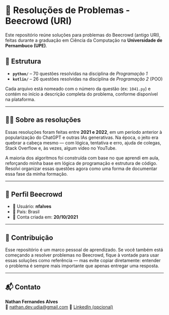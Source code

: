 # 🧮 Resoluções de Problemas - Beecrowd (URI)

Este repositório reúne soluções para problemas do Beecrowd (antigo URI), feitas durante a graduação em Ciência da Computação na **Universidade de Pernambuco (UPE)**.

## 📁 Estrutura

- **`python/`** – 70 questões resolvidas na disciplina de *Programação 1*
- **`kotlin/`** – 26 questões resolvidas na disciplina de *Programação 2* (POO)

Cada arquivo está nomeado com o número da questão (ex: `1041.py`) e contém no início a descrição completa do problema, conforme disponível na plataforma.

---

## 👨‍💻 Sobre as resoluções

Essas resoluções foram feitas entre **2021 e 2022**, em um período anterior à popularização do ChatGPT e outras IAs generativas. Na época, o jeito era quebrar a cabeça mesmo — com lógica, tentativa e erro, ajuda de colegas, Stack Overflow e, às vezes, algum vídeo no YouTube.

A maioria dos algoritmos foi construída com base no que aprendi em aula, reforçando minha base em lógica de programação e estrutura de código. Resolvi organizar essas questões agora como uma forma de documentar essa fase da minha formação.

---

## 🏅 Perfil Beecrowd

- 👤 Usuário: **nfalves**
- 📍 País: Brasil
- 📆 Conta criada em: **20/10/2021**

---

## 🤝 Contribuição

Esse repositório é um marco pessoal de aprendizado. Se você também está começando a resolver problemas no Beecrowd, fique à vontade para usar essas soluções como referência — mas evite copiar diretamente: entender o problema é sempre mais importante que apenas entregar uma resposta.

---

## 📬 Contato

**Nathan Fernandes Alves**  
📧 nathan.dev.udia@gmail.com
🔗 [LinkedIn (opcional)](https://www.linkedin.com/in/seu-link-aqui)
